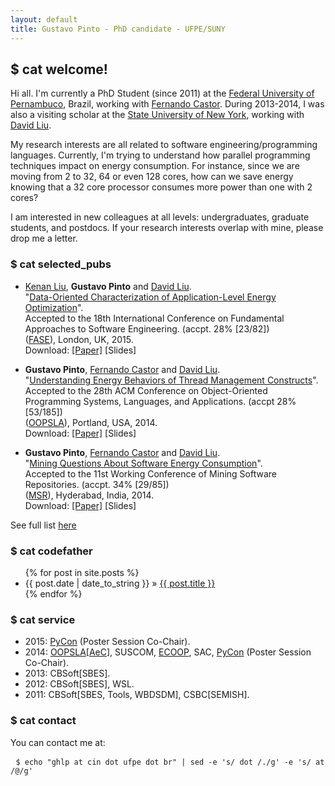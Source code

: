 ```yaml
---
layout: default
title: Gustavo Pinto - PhD candidate - UFPE/SUNY
---
```


## $ cat welcome! ##

Hi all. I'm currently a PhD Student (since 2011) at the [Federal University of Pernambuco](http://cin.ufpe.br), Brazil, working with [Fernando Castor](https://sites.google.com/a/cin.ufpe.br/castor). During 2013-2014, I was also a visiting scholar at the [State University of New York](binghamton.edu), working with [David Liu](http://www.cs.binghamton.edu/~davidl).

My research interests are all related to software engineering/programming languages. Currently, I'm trying to understand how parallel programming techniques impact on energy consumption. For instance, since we are moving from 2 to 32, 64 or even 128 cores, how can we save energy knowing that a 32 core processor consumes more power than one with 2 cores?

I am interested in new colleagues at all levels: undergraduates, graduate students, and postdocs. If your research interests overlap with mine, please drop me a letter.

### $ cat selected_pubs ###

- [Kenan Liu](https://www.linkedin.com/pub/kenan-liu/40/855/29), **Gustavo Pinto** and [David Liu](http://www.cs.binghamton.edu/~davidl/). <br/>
"[Data-Oriented Characterization of Application-Level Energy Optimization](http://gustavopinto.github.io/lost+found/fase2015.pdf)". <br/>
Accepted to the 18th International Conference on Fundamental Approaches to Software Engineering. (accpt. 28% [23/82])<br/>
([FASE](http://www.etaps.org/index.php/2015/fase)), London, UK, 2015. <br/>
Download: [[Paper]](http://gustavopinto.github.io/lost+found/fase2015.pdf) [Slides]

- **Gustavo Pinto**, [Fernando Castor](https://sites.google.com/a/cin.ufpe.br/castor/) and [David Liu](http://www.cs.binghamton.edu/~davidl/).<br/>
"[Understanding Energy Behaviors of Thread Management Constructs](http://gustavopinto.github.io/lost+found/oopsla2014.pdf)".<br/>
Accepted to the 28th ACM Conference on Object-Oriented Programming Systems, Languages, and Applications. (accpt 28% [53/185])<br/>
([OOPSLA](http://2014.splashcon.org/events/oopsla2014)), Portland, USA, 2014.<br/>
Download: [[Paper]](http://gustavopinto.github.io/lost+found/oopsla2014.pdf) [Slides]

- **Gustavo Pinto**, [Fernando Castor](https://sites.google.com/a/cin.ufpe.br/castor/) and [David Liu](http://www.cs.binghamton.edu/~davidl/).<br/>
"[Mining Questions About Software Energy Consumption](http://gustavopinto.github.io/lost+found/msr2014.pdf)".<br/>
Accepted to the 11st Working Conference of Mining Software Repositories. (accpt. 34% [29/85])<br/>
([MSR](http://2014.msrconf.org/)), Hyderabad, India, 2014. <br/>
Download: [[Paper]](http://gustavopinto.github.io/lost+found/msr2014.pdf) [Slides]

See full list [here](/publications)

### $ cat codefather ###
<ul class="posts">
{% for post in site.posts %}
<li><span>{{ post.date | date_to_string }}</span> &raquo; <a href="{{ post.url }}">{{ post.title }}</a></li>
{% endfor %}
</ul>


### $ cat service ###

- 2015: [PyCon](https://us.pycon.org/2015/) (Poster Session Co-Chair).
- 2014: [OOPSLA](http://2014.splashcon.org/events/oopsla2014)[[AeC](http://2014.splashcon.org/committee/splash2014-artifacts-artifact-evaluation-committee)], SUSCOM, [ECOOP](http://ecoop14.it.uu.se/), SAC, [PyCon](https://us.pycon.org/2014) (Poster Session Co-Chair).
- 2013: CBSoft[SBES].
- 2012: CBSoft[SBES], WSL.
- 2011: CBSoft[SBES, Tools, WBDSDM], CSBC[SEMISH].
</ul>


### $ cat contact ###

<p>You can contact me at:</p>

<pre> <code>$ echo "ghlp at cin dot ufpe dot br" | sed -e 's/ dot /./g' -e 's/ at /@/g' </code></pre>
